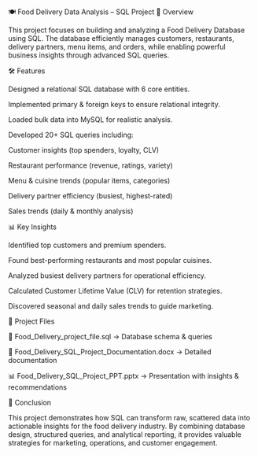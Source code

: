 🍽️ Food Delivery Data Analysis – SQL Project
📌 Overview

This project focuses on building and analyzing a Food Delivery Database using SQL. The database efficiently manages customers, restaurants, delivery partners, menu items, and orders, while enabling powerful business insights through advanced SQL queries.

🛠️ Features

Designed a relational SQL database with 6 core entities.

Implemented primary & foreign keys to ensure relational integrity.

Loaded bulk data into MySQL for realistic analysis.

Developed 20+ SQL queries including:

Customer insights (top spenders, loyalty, CLV)

Restaurant performance (revenue, ratings, variety)

Menu & cuisine trends (popular items, categories)

Delivery partner efficiency (busiest, highest-rated)

Sales trends (daily & monthly analysis)

📊 Key Insights

Identified top customers and premium spenders.

Found best-performing restaurants and most popular cuisines.

Analyzed busiest delivery partners for operational efficiency.

Calculated Customer Lifetime Value (CLV) for retention strategies.

Discovered seasonal and daily sales trends to guide marketing.

📂 Project Files

📜 Food_Delivery_project_file.sql → Database schema & queries

📄 Food_Delivery_SQL_Project_Documentation.docx → Detailed documentation

📊 Food_Delivery_SQL_Project_PPT.pptx → Presentation with insights & recommendations

🚀 Conclusion

This project demonstrates how SQL can transform raw, scattered data into actionable insights for the food delivery industry. By combining database design, structured queries, and analytical reporting, it provides valuable strategies for marketing, operations, and customer engagement.
